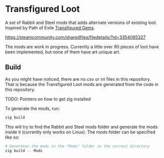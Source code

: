 # Transfigured Loot

A set of Rabbit and Steel mods that adds alternate versions of existing loot. Inspired by Path of Exile
[Transfigured Gems](https://www.poewiki.net/wiki/Transfigured_skill_gem).

https://steamcommunity.com/sharedfiles/filedetails/?id=3354085327

The mods are work in progress. Currently a little over 90 pieces of loot have been
implemented, but none of them have art unique art.

## Build

As you might have noticed, there are no csv or ini files in this repository. That is because
the Transfigured Loot mods are generated from the code in this repository.

TODO: Pointers on how to get zig installed

To generate the mods, run:

```sh
zig build
```

This will try to find the Rabbit and Steel mods folder and generate the mods inside it (currently
only works on Linux). The mods folder can be specified like so:

```sh
# Generates the mods in the "Mods" folder in the current directory
zig build -- Mods
```
